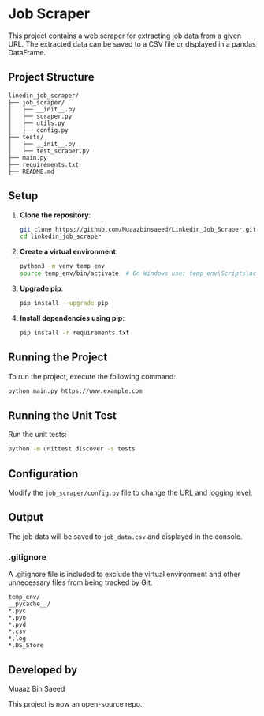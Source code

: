 # Job Scraper

This project contains a web scraper for extracting job data from a given URL. The extracted data can be saved to a CSV file or displayed in a pandas DataFrame.

## Project Structure

```plaintext
linedin_job_scraper/
├── job_scraper/
│   ├── __init__.py
│   ├── scraper.py
│   ├── utils.py
│   ├── config.py
├── tests/
│   ├── __init__.py
│   ├── test_scraper.py
├── main.py
├── requirements.txt
├── README.md
```


## Setup

1. **Clone the repository**:

    ```bash
    git clone https://github.com/Muaazbinsaeed/Linkedin_Job_Scraper.git
    cd linkedin_job_scraper
    ```

2. **Create a virtual environment**:

    ```bash
    python3 -m venv temp_env
    source temp_env/bin/activate  # On Windows use: temp_env\Scripts\activate
    ```

3. **Upgrade pip**:

    ```bash
    pip install --upgrade pip
    ```

4. **Install dependencies using pip**:

    ```bash
    pip install -r requirements.txt
    ```

## Running the Project

To run the project, execute the following command:
```bash
python main.py https://www.example.com
```

## Running the Unit Test
Run the unit tests:
```bash
python -m unittest discover -s tests
```

## Configuration

Modify the `job_scraper/config.py` file to change the URL and logging level.

## Output

The job data will be saved to `job_data.csv` and displayed in the console.

### .gitignore

A .gitignore file is included to exclude the virtual environment and other unnecessary files from being tracked by Git.
```plaintext
temp_env/
__pycache__/
*.pyc
*.pyo
*.pyd
*.csv
*.log
*.DS_Store
```

## Developed by

Muaaz Bin Saeed

This project is now an open-source repo.
